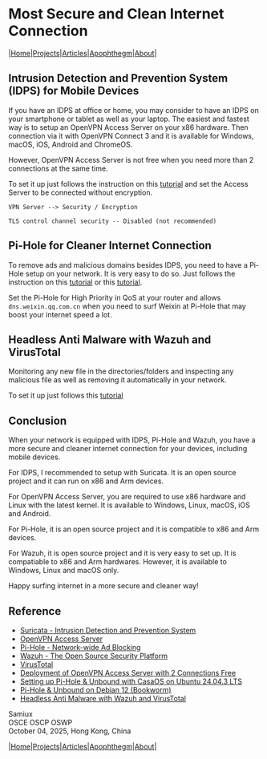 # Most Secure and Clean Internet Connection

|[Home](/README.md)|[Projects](/projects.md)|[Articles](/articles.md)|[Apophthegm](/apophthegm.md)|[About](/about.md)|

## Intrusion Detection and Prevention System (IDPS) for Mobile Devices

If you have an IDPS at office or home, you may consider to have an IDPS on your smartphone or tablet as well as your laptop.  The easiest and fastest way is to setup an OpenVPN Access Server on your x86 hardware.  Then connection via it with OpenVPN Connect 3 and it is available for Windows, macOS, iOS, Android and ChromeOS.

However, OpenVPN Access Server is not free when you need more than 2 connections at the same time.

To set it up just follows the instruction on this [tutorial](https://samiux.github.io/openvpn_as.html) and set the Access Server to be connected without encryption.

```
VPN Server --> Security / Encryption 

TLS control channel security -- Disabled (not recommended)
```

## Pi-Hole for Cleaner Internet Connection

To remove ads and malicious domains besides IDPS, you need to have a Pi-Hole setup on your network.  It is very easy to do so.  Just follows the instruction on this [tutorial](https://samiux.github.io/casaos_pi-hole_unbound.html) or this [tutorial](https://samiux.github.io/pi-hole_unbound.html).

Set the Pi-Hole for High Priority in QoS at your router and allows ```dns.weixin.qq.com.cn``` when you need to surf Weixin at Pi-Hole that may boost your internet speed a lot.

## Headless Anti Malware with Wazuh and VirusTotal

Monitoring any new file in the directories/folders and inspecting any malicious file as well as removing it automatically in your network.

To set it up just follows this [tutorial](https://samiux.github.io/wazuh_virustotal.html)  

## Conclusion

When your network is equipped with IDPS, Pi-Hole and Wazuh, you have a more secure and cleaner internet connection for your devices, including mobile devices.

For IDPS, I recommended to setup with Suricata.  It is an open source project and it can run on x86 and Arm devices.

For OpenVPN Access Server, you are required to use x86 hardware and Linux with the latest kernel.  It is available to Windows, Linux, macOS, iOS and Android.

For Pi-Hole, it is an open source project and it is compatible to x86 and Arm devices.

For Wazuh, it is open source project and it is very easy to set up.  It is compatiable to x86 and Arm hardwares.  However, it is available to Windows, Linux and macOS only.

Happy surfing internet in a more secure and cleaner way!

## Reference

- [Suricata - Intrusion Detection and Prevention System](https://suricata.io/)    
- [OpenVPN Access Server](https://openvpn.net/access-server/)    
- [Pi-Hole - Network-wide Ad Blocking](https://pi-hole.net/)    
- [Wazuh - The Open Source Security Platform](https://wazuh.com/)    
- [VirusTotal](https://www.virustotal.com/gui/home/upload)    
- [Deployment of OpenVPN Access Server with 2 Connections Free](https://samiux.github.io/openvpn_as.html)    
- [Setting up Pi-Hole & Unbound with CasaOS on Ubuntu 24.04.3 LTS](https://samiux.github.io/casaos_pi-hole_unbound.html)    
- [Pi-Hole & Unbound on Debian 12 (Bookworm)](https://samiux.github.io/pi-hole_unbound.html)    
- [Headless Anti Malware with Wazuh and VirusTotal](https://samiux.github.io/wazuh_virustotal.html)     

Samiux    
OSCE  OSCP  OSWP     
October 04, 2025, Hong Kong, China    

|[Home](/README.md)|[Projects](/projects.md)|[Articles](/articles.md)|[Apophthegm](/apophthegm.md)|[About](/about.md)|
